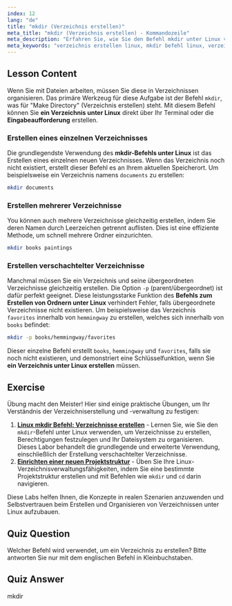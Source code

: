 ```yaml
---
index: 12
lang: "de"
title: "mkdir (Verzeichnis erstellen)"
meta_title: "mkdir (Verzeichnis erstellen) - Kommandozeile"
meta_description: "Erfahren Sie, wie Sie den Befehl mkdir unter Linux verwenden, um ein neues Verzeichnis zu erstellen. Diese Anleitung behandelt den Befehl zum Erstellen von Ordnern unter Linux, einschließlich der Erstellung mehrerer Verzeichnisse und übergeordneter Verzeichnisse über die Eingabeaufforderung."
meta_keywords: "verzeichnis erstellen linux, mkdir befehl linux, verzeichnis erstellen in linux, verzeichnis befehl eingabeaufforderung, ordner erstellen linux befehl, mkdir, verzeichnis erstellen, linux"
---
```


## Lesson Content

Wenn Sie mit Dateien arbeiten, müssen Sie diese in Verzeichnissen organisieren. Das primäre Werkzeug für diese Aufgabe ist der Befehl `mkdir`, was für "Make Directory" (Verzeichnis erstellen) steht. Mit diesem Befehl können Sie **ein Verzeichnis unter Linux** direkt über Ihr Terminal oder die **Eingabeaufforderung** erstellen.

### Erstellen eines einzelnen Verzeichnisses

Die grundlegendste Verwendung des **mkdir-Befehls unter Linux** ist das Erstellen eines einzelnen neuen Verzeichnisses. Wenn das Verzeichnis noch nicht existiert, erstellt dieser Befehl es an Ihrem aktuellen Speicherort. Um beispielsweise ein Verzeichnis namens `documents` zu erstellen:

```bash
mkdir documents
```

### Erstellen mehrerer Verzeichnisse

You können auch mehrere Verzeichnisse gleichzeitig erstellen, indem Sie deren Namen durch Leerzeichen getrennt auflisten. Dies ist eine effiziente Methode, um schnell mehrere Ordner einzurichten.

```bash
mkdir books paintings
```

### Erstellen verschachtelter Verzeichnisse

Manchmal müssen Sie ein Verzeichnis und seine übergeordneten Verzeichnisse gleichzeitig erstellen. Die Option `-p` (parent/übergeordnet) ist dafür perfekt geeignet. Diese leistungsstarke Funktion des **Befehls zum Erstellen von Ordnern unter Linux** verhindert Fehler, falls übergeordnete Verzeichnisse nicht existieren. Um beispielsweise das Verzeichnis `favorites` innerhalb von `hemmingway` zu erstellen, welches sich innerhalb von `books` befindet:

```bash
mkdir -p books/hemmingway/favorites
```

Dieser einzelne Befehl erstellt `books`, `hemmingway` und `favorites`, falls sie noch nicht existieren, und demonstriert eine Schlüsselfunktion, wenn Sie **ein Verzeichnis unter Linux erstellen** müssen.

## Exercise

Übung macht den Meister! Hier sind einige praktische Übungen, um Ihr Verständnis der Verzeichniserstellung und -verwaltung zu festigen:

1. **[Linux mkdir Befehl: Verzeichnisse erstellen](https://labex.io/de/labs/linux-linux-mkdir-command-directory-creating-209739)** - Lernen Sie, wie Sie den `mkdir`-Befehl unter Linux verwenden, um Verzeichnisse zu erstellen, Berechtigungen festzulegen und Ihr Dateisystem zu organisieren. Dieses Labor behandelt die grundlegende und erweiterte Verwendung, einschließlich der Erstellung verschachtelter Verzeichnisse.
2. **[Einrichten einer neuen Projektstruktur](https://labex.io/de/labs/linux-setting-up-a-new-project-structure-387859)** - Üben Sie Ihre Linux-Verzeichnisverwaltungsfähigkeiten, indem Sie eine bestimmte Projektstruktur erstellen und mit Befehlen wie `mkdir` und `cd` darin navigieren.

Diese Labs helfen Ihnen, die Konzepte in realen Szenarien anzuwenden und Selbstvertrauen beim Erstellen und Organisieren von Verzeichnissen unter Linux aufzubauen.

## Quiz Question

Welcher Befehl wird verwendet, um ein Verzeichnis zu erstellen? Bitte antworten Sie nur mit dem englischen Befehl in Kleinbuchstaben.

## Quiz Answer

mkdir
